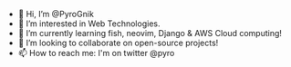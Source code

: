 - 👋 Hi, I’m @PyroGnik
- 👀 I’m interested in Web Technologies.
- 🌱 I’m currently learning fish, neovim, Django & AWS Cloud computing!
- 💞️ I’m looking to collaborate on open-source projects!
- 📫 How to reach me: I'm on twitter @pyro

<!---
PyroGnik/PyroGnik is a ✨ special ✨ repository because its `README.md` (this file) appears on your GitHub profile.
You can click the Preview link to take a look at your changes.
--->
